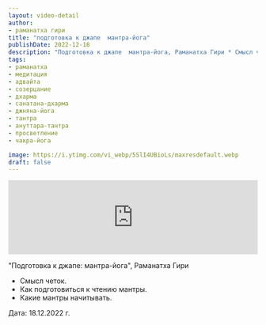 ```yaml
---
layout: video-detail
author:
- раманатха гири
title: "подготовка к джапе  мантра-йога"
publishDate: 2022-12-18
description: "Подготовка к джапе  мантра-йога, Раманатха Гири * Смысл четок. * Как подготовиться к чтению мантры. * Какие мантры начитывать.   Дата  18.12.2022 г."
tags: 
- раманатха
- медитация
- адвайта
- созерцание
- дхарма
- санатана-дхарма
- джняна-йога
- тантра
- ануттара-тантра
- просветление
- чакра-йога

image: https://i.ytimg.com/vi_webp/5SlI4UBioLs/maxresdefault.webp
draft: false
---
```


<iframe width="100%" src="https://www.youtube.com/embed/5SlI4UBioLs" frameborder="0" allowfullscreen=""></iframe> 

 "Подготовка к джапе: мантра-йога", Раманатха Гири

* Смысл четок.
* Как подготовиться к чтению мантры.
* Какие мантры начитывать.

  
 Дата: 18.12.2022 г.

  

 